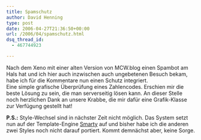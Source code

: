 ```yaml
---
title: Spamschutz
author: David Henning
type: post
date: 2006-04-27T21:36:50+00:00
url: /2006/04/spamschutz.html
dsq_thread_id:
  - 467744923

---
```

Nach dem Xeno mit einer alten Version von MCW.blog einen Spambot am Hals hat und ich hier auch inzwischen auch ungebetenen Besuch bekam, habe ich für die Kommentare nun einen Schutz integriert.  
Eine simple grafische Überprüfung eines Zahlencodes. Erschien mir die beste Lösung zu sein, die man serverseitig lösen kann. An dieser Stelle noch herzlichen Dank an unsere Krabbe, die mir dafür eine Grafik-Klasse zur Verfügung gestellt hat!

**P.S.:** Style-Wechsel sind in nächster Zeit nicht möglich. Das System setzt nun auf der Template-Engine [Smarty][1] auf und bisher habe ich die anderen zwei Styles noch nicht darauf portiert. Kommt demnächst aber, keine Sorge.

 [1]: http://smarty.php.net/